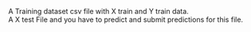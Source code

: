  A Training dataset csv file with X train and Y train data.\
 A X test File and you have to predict and submit predictions for this file.
